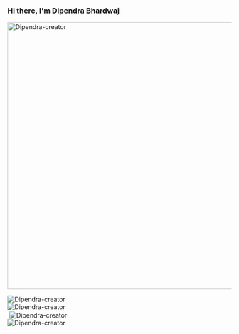### Hi there, I'm Dipendra Bhardwaj


<img align="center" height="600px" src="https://dipendra-creator.github.io/Dipendra-creator/images/the.villain.skull-20210407-0001.jpg" alt="Dipendra-creator" />

<p align="left"><img src="https://komarev.com/ghpvc/?username=Dipendra-creator" alt="Dipendra-creator"/><br>

<img align="left" src="https://github-readme-stats.vercel.app/api/top-langs?username=Dipendra-creator&show_icons=true&locale=en&layout=compact" alt="Dipendra-creator" />
<br>
&nbsp;<img align="center" src="https://github-readme-stats.vercel.app/api?username=Dipendra-creator&show_icons=true&locale=en" alt="Dipendra-creator" />
<br>
<img align="center" src="https://github-readme-streak-stats.herokuapp.com/?user=Dipendra-creator&" alt="Dipendra-creator" /></p>
